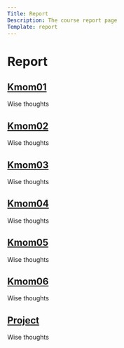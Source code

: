 ```yaml
---
Title: Report
Description: The course report page
Template: report
---
```


Report
==================

<div class="kmom-box">
    <a href="report/kmom01"><h2>Kmom01</h2></a>
    <p>Wise thoughts</p>
</div>

<div class="kmom-box">
    <a href="report/kmom02"><h2>Kmom02</h2></a>
    <p>Wise thoughts</p>
</div>

<div class="kmom-box">
    <a href="report/kmom03"><h2>Kmom03</h2></a>
    <p>Wise thoughts</p>
</div>

<div class="kmom-box">
    <a href="report/kmom04"><h2>Kmom04</h2></a>
    <p>Wise thoughts</p>
</div>

<div class="kmom-box">
    <a href="report/kmom05"><h2>Kmom05</h2></a>
    <p>Wise thoughts</p>
</div>

<div class="kmom-box">
    <a href="report/kmom06"><h2>Kmom06</h2></a>
    <p>Wise thoughts</p>
</div>

<div class="kmom-box project">
    <a href="report/kmom10"><h2>Project</h2></a>
    <p>Wise thoughts</p>
</div>

